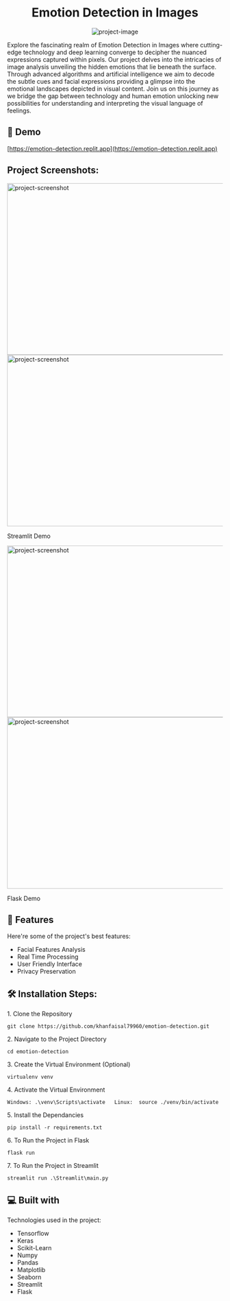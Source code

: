 <h1 align="center" id="title">Emotion Detection in Images</h1>

<p align="center"><img src="https://socialify.git.ci/khanfaisal79960/emotion-detection/image?description=1&amp;descriptionEditable=Unveiling%20Emotions%20Through%20Image%20Analysis&amp;language=1&amp;name=1&amp;owner=1&amp;pattern=Circuit%20Board&amp;theme=Light" alt="project-image"></p>

<p id="description">Explore the fascinating realm of Emotion Detection in Images where cutting-edge technology and deep learning converge to decipher the nuanced expressions captured within pixels. Our project delves into the intricacies of image analysis unveiling the hidden emotions that lie beneath the surface. Through advanced algorithms and artificial intelligence we aim to decode the subtle cues and facial expressions providing a glimpse into the emotional landscapes depicted in visual content. Join us on this journey as we bridge the gap between technology and human emotion unlocking new possibilities for understanding and interpreting the visual language of feelings.</p>

<h2>🚀 Demo</h2>

[https://emotion-detection.replit.app](https://emotion-detection.replit.app)

<h2>Project Screenshots:</h2>

<img src="https://i.ibb.co/M8tBHGx/Screenshot-2024-03-09-153901.png" alt="project-screenshot" width="640" height="400/">

<img src="https://i.ibb.co/8bD6wCd/Screenshot-2024-03-09-153919.png" alt="project-screenshot" width="640" height="400/">
<p>Streamlit Demo</p>

<img src="https://i.ibb.co/zG9DxSZ/Screenshot-2024-03-09-154734.png" alt="project-screenshot" width="640" height="400/">

<img src="https://i.ibb.co/HDTYNpQ/Screenshot-2024-03-09-154802.png" alt="project-screenshot" width="640" height="400/">
<p>Flask Demo</p>
  
  
<h2>🧐 Features</h2>

Here're some of the project's best features:

*   Facial Features Analysis
*   Real Time Processing
*   User Friendly Interface
*   Privacy Preservation

<h2>🛠️ Installation Steps:</h2>

<p>1. Clone the Repository</p>

```
git clone https://github.com/khanfaisal79960/emotion-detection.git
```

<p>2. Navigate to the Project Directory</p>

```
cd emotion-detection
```

<p>3. Create the Virtual Environment (Optional)</p>

```
virtualenv venv
```

<p>4. Activate the Virtual Environment</p>

```
Windows: .\venv\Scripts\activate   Linux:  source ./venv/bin/activate
```

<p>5. Install the Dependancies</p>

```
pip install -r requirements.txt
```

<p>6. To Run the Project in Flask</p>

```
flask run
```

<p>7. To Run the Project in Streamlit</p>

```
streamlit run .\Streamlit\main.py
```

  
  
<h2>💻 Built with</h2>

Technologies used in the project:

*   Tensorflow
*   Keras
*   Scikit-Learn
*   Numpy
*   Pandas
*   Matplotlib
*   Seaborn
*   Streamlit
*   Flask
